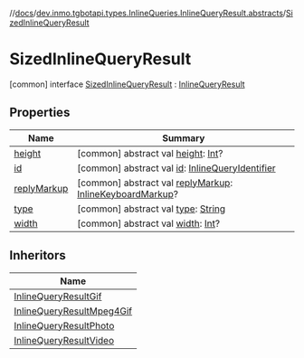 //[docs](../../../index.md)/[dev.inmo.tgbotapi.types.InlineQueries.InlineQueryResult.abstracts](../index.md)/[SizedInlineQueryResult](index.md)



# SizedInlineQueryResult  
 [common] interface [SizedInlineQueryResult](index.md) : [InlineQueryResult](../-inline-query-result/index.md)   


## Properties  
  
|  Name |  Summary | 
|---|---|
| <a name="dev.inmo.tgbotapi.types.InlineQueries.InlineQueryResult.abstracts/SizedInlineQueryResult/height/#/PointingToDeclaration/"></a>[height](height.md)| <a name="dev.inmo.tgbotapi.types.InlineQueries.InlineQueryResult.abstracts/SizedInlineQueryResult/height/#/PointingToDeclaration/"></a> [common] abstract val [height](height.md): [Int](https://kotlinlang.org/api/latest/jvm/stdlib/kotlin/-int/index.html)?   <br>|
| <a name="dev.inmo.tgbotapi.types.InlineQueries.InlineQueryResult.abstracts/SizedInlineQueryResult/id/#/PointingToDeclaration/"></a>[id](index.md#%5Bdev.inmo.tgbotapi.types.InlineQueries.InlineQueryResult.abstracts%2FSizedInlineQueryResult%2Fid%2F%23%2FPointingToDeclaration%2F%5D%2FProperties%2F625018081)| <a name="dev.inmo.tgbotapi.types.InlineQueries.InlineQueryResult.abstracts/SizedInlineQueryResult/id/#/PointingToDeclaration/"></a> [common] abstract val [id](index.md#%5Bdev.inmo.tgbotapi.types.InlineQueries.InlineQueryResult.abstracts%2FSizedInlineQueryResult%2Fid%2F%23%2FPointingToDeclaration%2F%5D%2FProperties%2F625018081): [InlineQueryIdentifier](../../dev.inmo.tgbotapi.types/index.md#%5Bdev.inmo.tgbotapi.types%2FInlineQueryIdentifier%2F%2F%2FPointingToDeclaration%2F%5D%2FClasslikes%2F625018081)   <br>|
| <a name="dev.inmo.tgbotapi.types.InlineQueries.InlineQueryResult.abstracts/SizedInlineQueryResult/replyMarkup/#/PointingToDeclaration/"></a>[replyMarkup](index.md#%5Bdev.inmo.tgbotapi.types.InlineQueries.InlineQueryResult.abstracts%2FSizedInlineQueryResult%2FreplyMarkup%2F%23%2FPointingToDeclaration%2F%5D%2FProperties%2F625018081)| <a name="dev.inmo.tgbotapi.types.InlineQueries.InlineQueryResult.abstracts/SizedInlineQueryResult/replyMarkup/#/PointingToDeclaration/"></a> [common] abstract val [replyMarkup](index.md#%5Bdev.inmo.tgbotapi.types.InlineQueries.InlineQueryResult.abstracts%2FSizedInlineQueryResult%2FreplyMarkup%2F%23%2FPointingToDeclaration%2F%5D%2FProperties%2F625018081): [InlineKeyboardMarkup](../../dev.inmo.tgbotapi.types.buttons/-inline-keyboard-markup/index.md)?   <br>|
| <a name="dev.inmo.tgbotapi.types.InlineQueries.InlineQueryResult.abstracts/SizedInlineQueryResult/type/#/PointingToDeclaration/"></a>[type](index.md#%5Bdev.inmo.tgbotapi.types.InlineQueries.InlineQueryResult.abstracts%2FSizedInlineQueryResult%2Ftype%2F%23%2FPointingToDeclaration%2F%5D%2FProperties%2F625018081)| <a name="dev.inmo.tgbotapi.types.InlineQueries.InlineQueryResult.abstracts/SizedInlineQueryResult/type/#/PointingToDeclaration/"></a> [common] abstract val [type](index.md#%5Bdev.inmo.tgbotapi.types.InlineQueries.InlineQueryResult.abstracts%2FSizedInlineQueryResult%2Ftype%2F%23%2FPointingToDeclaration%2F%5D%2FProperties%2F625018081): [String](https://kotlinlang.org/api/latest/jvm/stdlib/kotlin/-string/index.html)   <br>|
| <a name="dev.inmo.tgbotapi.types.InlineQueries.InlineQueryResult.abstracts/SizedInlineQueryResult/width/#/PointingToDeclaration/"></a>[width](width.md)| <a name="dev.inmo.tgbotapi.types.InlineQueries.InlineQueryResult.abstracts/SizedInlineQueryResult/width/#/PointingToDeclaration/"></a> [common] abstract val [width](width.md): [Int](https://kotlinlang.org/api/latest/jvm/stdlib/kotlin/-int/index.html)?   <br>|


## Inheritors  
  
|  Name | 
|---|
| <a name="dev.inmo.tgbotapi.types.InlineQueries.InlineQueryResult.abstracts.results.gif/InlineQueryResultGif///PointingToDeclaration/"></a>[InlineQueryResultGif](../../dev.inmo.tgbotapi.types.InlineQueries.InlineQueryResult.abstracts.results.gif/-inline-query-result-gif/index.md)|
| <a name="dev.inmo.tgbotapi.types.InlineQueries.InlineQueryResult.abstracts.results.mpeg4gif/InlineQueryResultMpeg4Gif///PointingToDeclaration/"></a>[InlineQueryResultMpeg4Gif](../../dev.inmo.tgbotapi.types.InlineQueries.InlineQueryResult.abstracts.results.mpeg4gif/-inline-query-result-mpeg4-gif/index.md)|
| <a name="dev.inmo.tgbotapi.types.InlineQueries.InlineQueryResult.abstracts.results.photo/InlineQueryResultPhoto///PointingToDeclaration/"></a>[InlineQueryResultPhoto](../../dev.inmo.tgbotapi.types.InlineQueries.InlineQueryResult.abstracts.results.photo/-inline-query-result-photo/index.md)|
| <a name="dev.inmo.tgbotapi.types.InlineQueries.InlineQueryResult.abstracts.results.video/InlineQueryResultVideo///PointingToDeclaration/"></a>[InlineQueryResultVideo](../../dev.inmo.tgbotapi.types.InlineQueries.InlineQueryResult.abstracts.results.video/-inline-query-result-video/index.md)|

